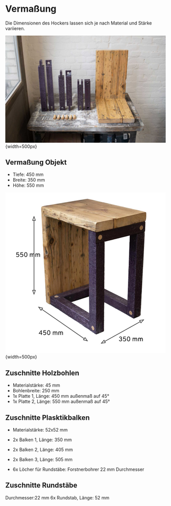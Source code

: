 # Vermaßung

Die Dimensionen des Hockers lassen sich je nach Material und Stärke variieren.

![pic](res/assets/media/img/regenholz_precious-hocker_components.jpg){width=500px}

## Vermaßung Objekt

- Tiefe: 450 mm
- Breite: 350 mm
- Höhe: 550 mm

![pic](res/assets/media/img/regenholz_precious-hocker_dimensions-01.jpg){width=500px}


## Zuschnitte Holzbohlen 

- Materialstärke: 45 mm
- Bohlenbreite: 250 mm
- 1x Platte 1, Länge: 450 mm außenmaß auf 45°
- 1x Platte 2, Länge: 550 mm außenmaß auf 45°

## Zuschnitte Plasktikbalken 

- Materialstärke: 52x52 mm
- 2x Balken 1, Länge: 350 mm
- 2x Balken 2, Länge: 405 mm
- 2x Balken 3, Länge: 505 mm

- 6x Löcher für Rundstäbe: Forstnerbohrer 22 mm Durchmesser

## Zuschnitte Rundstäbe

Durchmesser:22 mm
6x Rundstab, Länge: 52 mm
